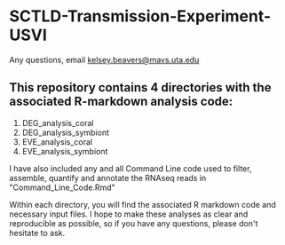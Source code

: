 # SCTLD-Transmission-Experiment-USVI

Any questions, email kelsey.beavers@mavs.uta.edu

## This repository contains 4 directories with the associated R-markdown analysis code:
  1. DEG_analysis_coral
  2. DEG_analysis_symbiont
  3. EVE_analysis_coral
  4. EVE_analysis_symbiont
  
I have also included any and all Command Line code used to filter, assemble, quantify and annotate the RNAseq reads in "Command_Line_Code.Rmd"

  Within each directory, you will find the associated R markdown code and necessary input files.
  I hope to make these analyses as clear and reproducible as possible, so if you have any questions, please don't hesitate to ask. 
 
  
